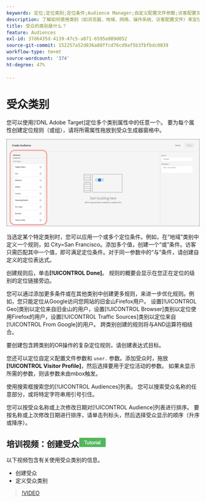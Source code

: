 ```yaml
---
keywords: 定位;定位类别;定位条件;Audience Manager;自定义配置文件参数;访客配置文件;自定义用户参数;定位规则
description: 了解如何使用类别（如浏览器、地域、网络、操作系统、访客配置文件）来定位内容。
title: 受众的类别是什么？
feature: Audiences
exl-id: 37d6435d-4139-47c5-a871-6595e089d052
source-git-commit: 152257a52d836a88ffcd76cd9af5b3fbfbdc0839
workflow-type: tm+mt
source-wordcount: '374'
ht-degree: 47%

---
```


# 受众类别

您可以使用[!DNL Adobe Target]定位多个类别属性中的任意一个。 要为每个属性创建定位规则（或组），请将所需属性拖放到受众生成器窗格中。

![受众的属性](/help/main/c-target/c-audiences/assets/attributes.png)

当选定某个特定类别时，您可以应用一个或多个定位条件。例如，在“地域”类别中定义一个规则，如 City=San Francisco。添加多个值，创建一个“或”条件。访客只需匹配其中一个值，即可满足定位条件。对于同一参数中的“与”条件，请创建自定义的定位表达式。

创建规则后，单击&#x200B;**[!UICONTROL Done]**。 规则的概要会显示在您正在定位的级别的定位链接旁边。

您可以通过添加更多条件或在其他类别中创建更多规则，来进一步优化规则。例如，您只能定位从Google访问您网站的旧金山Firefox用户。 设置[!UICONTROL Geo]类别以定位来自旧金山的用户，设置[!UICONTROL Browser]类别以定位使用Firefox的用户，设置[!UICONTROL Traffic Sources]类别以定位来自[!UICONTROL From Google]的用户。 跨类别创建的规则将与AND运算符相结合。

要创建包含跨类别的OR操作的复杂定位规则，请创建表达式目标。

您还可以定位自定义配置文件参数和 `user.` 参数。添加受众时，拖放&#x200B;**[!UICONTROL Visitor Profile]**，然后选择要用于定位活动的参数。 如果未显示所需的参数，则该参数未由mbox触发。

使用搜索框搜索您的[!UICONTROL Audiences]列表。 您可以搜索受众名称的任意部分，或将特定字符串用引号引住。

您可以按受众名称或上次修改日期对[!UICONTROL Audience]列表进行排序。 要按名称或上次修改日期进行排序，请单击列标头，然后选择受众显示的顺序（升序或降序）。

## 培训视频：创建受众![教程徽章](/help/main/assets/tutorial.png)

以下视频包含有关使用受众类别的信息。

* 创建受众
* 定义受众类别

>[!VIDEO](https://video.tv.adobe.com/v/17392)
